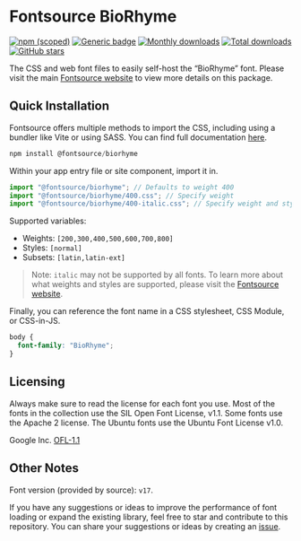 # Fontsource BioRhyme

[![npm (scoped)](https://img.shields.io/npm/v/@fontsource/biorhyme?color=brightgreen)](https://www.npmjs.com/package/@fontsource/biorhyme) [![Generic badge](https://img.shields.io/badge/fontsource-passing-brightgreen)](https://github.com/fontsource/fontsource) [![Monthly downloads](https://badgen.net/npm/dm/@fontsource/biorhyme)](https://github.com/fontsource/fontsource) [![Total downloads](https://badgen.net/npm/dt/@fontsource/biorhyme)](https://github.com/fontsource/fontsource) [![GitHub stars](https://img.shields.io/github/stars/fontsource/fontsource.svg?style=social&label=Star)](https://github.com/fontsource/fontsource/stargazers)

The CSS and web font files to easily self-host the “BioRhyme” font. Please visit the main [Fontsource website](https://fontsource.org/fonts/biorhyme) to view more details on this package.

## Quick Installation

Fontsource offers multiple methods to import the CSS, including using a bundler like Vite or using SASS. You can find full documentation [here](https://fontsource.org/docs/getting-started/introduction).

```javascript
npm install @fontsource/biorhyme
```

Within your app entry file or site component, import it in.

```javascript
import "@fontsource/biorhyme"; // Defaults to weight 400
import "@fontsource/biorhyme/400.css"; // Specify weight
import "@fontsource/biorhyme/400-italic.css"; // Specify weight and style
```

Supported variables:
- Weights: `[200,300,400,500,600,700,800]`
- Styles: `[normal]`
- Subsets: `[latin,latin-ext]`

> Note: `italic` may not be supported by all fonts. To learn more about what weights and styles are supported, please visit the [Fontsource website](https://fontsource.org/fonts/biorhyme).

Finally, you can reference the font name in a CSS stylesheet, CSS Module, or CSS-in-JS.

```css
body {
  font-family: "BioRhyme";
}
```

## Licensing
Always make sure to read the license for each font you use. Most of the fonts in the collection use the SIL Open Font License, v1.1. Some fonts use the Apache 2 license. The Ubuntu fonts use the Ubuntu Font License v1.0.

Google Inc.
[OFL-1.1](http://scripts.sil.org/OFL)

## Other Notes
Font version (provided by source): `v17`.

If you have any suggestions or ideas to improve the performance of font loading or expand the existing library, feel free to star and contribute to this repository. You can share your suggestions or ideas by creating an [issue](https://github.com/fontsource/fontsource/issues).